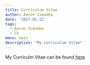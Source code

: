 ```yaml
---
title: Curriculum Vitae
author: Aaron Simumba
date: '2017-01-22'
tags:
  - Aaron Simumba
  - CV
menu: main
description: "My curriculum Vitae"
---
```

My Curriculm Vitae can be found [here](https://drive.google.com/open?id=0B5VTtKE_RbBDVVlzRzhOdTd6NEU)